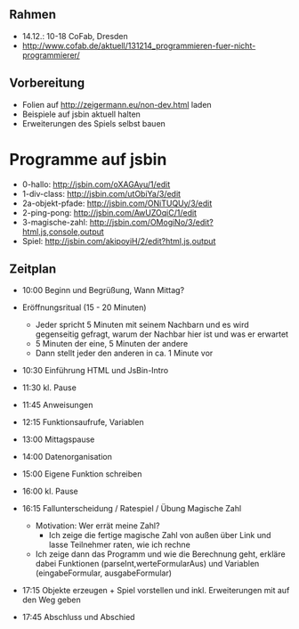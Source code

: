 Rahmen
------
* 14.12.: 10-18 CoFab, Dresden
* http://www.cofab.de/aktuell/131214_programmieren-fuer-nicht-programmierer/

Vorbereitung
------------
- Folien auf http://zeigermann.eu/non-dev.html laden
- Beispiele auf jsbin aktuell halten
- Erweiterungen des Spiels selbst bauen

Programme auf jsbin
==================
* 0-hallo: http://jsbin.com/oXAGAyu/1/edit
* 1-div-class: http://jsbin.com/utObiYa/3/edit
* 2a-objekt-pfade: http://jsbin.com/ONiTUQUy/3/edit
* 2-ping-pong: http://jsbin.com/AwUZOqiC/1/edit
* 3-magische-zahl: http://jsbin.com/OMogiNo/3/edit?html,js,console,output
* Spiel: http://jsbin.com/akipoyiH/2/edit?html,js,output

Zeitplan
--------
* 10:00 Beginn und Begrüßung, Wann Mittag?

* Eröffnungsritual (15 - 20 Minuten)
  * Jeder spricht 5 Minuten mit seinem Nachbarn und es wird gegenseitig gefragt, warum der Nachbar hier ist und was er erwartet
  * 5 Minuten der eine, 5 Minuten der andere
  * Dann stellt jeder den anderen in ca. 1 Minute vor

* 10:30 Einführung HTML und JsBin-Intro
* 11:30 kl. Pause
* 11:45 Anweisungen
* 12:15 Funktionsaufrufe, Variablen
* 13:00 Mittagspause
* 14:00 Datenorganisation
* 15:00 Eigene Funktion schreiben
* 16:00 kl. Pause
* 16:15 Fallunterscheidung / Ratespiel / Übung Magische Zahl
  * Motivation: Wer errät meine Zahl?
    * Ich zeige die fertige magische Zahl von außen über Link und lasse Teilnehmer raten, wie ich rechne
  * Ich zeige dann das Programm und wie die Berechnung geht, erkläre dabei Funktionen (parseInt,werteFormularAus)
    und Variablen (eingabeFormular, ausgabeFormular)
* 17:15 Objekte erzeugen + Spiel vorstellen und inkl. Erweiterungen mit auf den Weg geben
* 17:45 Abschluss und Abschied
